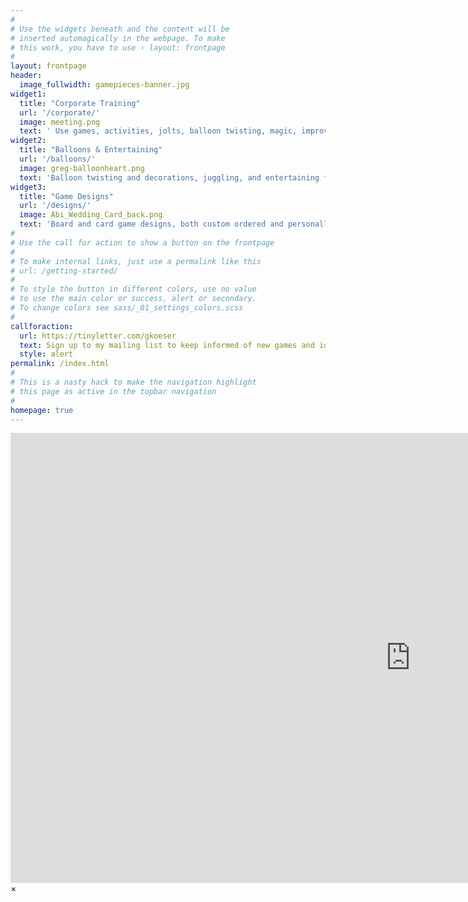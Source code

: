 ```yaml
---
#
# Use the widgets beneath and the content will be
# inserted automagically in the webpage. To make
# this work, you have to use › layout: frontpage
#
layout: frontpage
header:
  image_fullwidth: gamepieces-banner.jpg
widget1:
  title: "Corporate Training"
  url: '/corporate/'
  image: meeting.png
  text: ' Use games, activities, jolts, balloon twisting, magic, improv theater and more to make learning stick. Activity-based training with a facilitated debrief.'
widget2:
  title: "Balloons & Entertaining"
  url: '/balloons/'
  image: greg-balloonheart.png
  text: 'Balloon twisting and decorations, juggling, and entertaining for corporate events, birthday parties, wedding receptions.'
widget3:
  title: "Game Designs"
  url: '/designs/'
  image: Abi_Wedding_Card_back.png
  text: 'Board and card game designs, both custom ordered and personally developed.'
#
# Use the call for action to show a button on the frontpage
#
# To make internal links, just use a permalink like this
# url: /getting-started/
#
# To style the button in different colors, use no value
# to use the main color or success, alert or secondary.
# To change colors see sass/_01_settings_colors.scss
#
callforaction:
  url: https://tinyletter.com/gkoeser
  text: Sign up to my mailing list to keep informed of new games and ideas ›
  style: alert
permalink: /index.html
#
# This is a nasty hack to make the navigation highlight
# this page as active in the topbar navigation
#
homepage: true
---
```


<div id="videoModal" class="reveal-modal large" data-reveal="">
  <div class="flex-video widescreen vimeo" style="display: block;">
    <iframe width="1280" height="720" src="https://www.youtube.com/embed/3b5zCFSmVvU" frameborder="0" allowfullscreen></iframe>
  </div>
  <a class="close-reveal-modal">&#215;</a>
</div>
